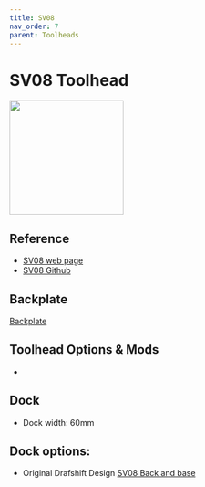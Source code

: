 ```yaml
---
title: SV08
nav_order: 7
parent: Toolheads
---
```

<!-- Use the page layout at TOC.md:  https://github.com/sdylewski/StealthChanger/blob/main/docs/TOC.md -->
# SV08 Toolhead

<img src="../media/Toolheads/SV08.png" width="200">

## Reference
* [SV08 web page](https://www.sovol3d.com/products/sv08-original-all-metal-planetary-direct-drive-extruder?srsltid=ARcRdno9QEHFrn_wr5osWvffP4dgrI-2b1Dmg5LBkgn19TopZh0I7Heg)
* [SV08 Github](https://github.com/Sovol3d/SV08)

## Backplate

[Backplate](https://github.com/DraftShift/StealthChanger/tree/main/STLs/Backplates)

## Toolhead Options & Mods
* 

## Dock
* Dock width: 60mm

## Dock options:

* Original Drafshift Design [SV08 Back and base](https://github.com/DraftShift/ModularDock/tree/main/STLs/SV08)

  
